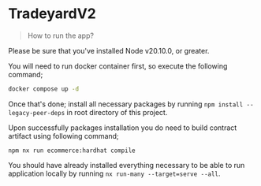 # TradeyardV2

> How to run the app?

Please be sure that you've installed Node v20.10.0, or greater.

You will need to run docker container first, so execute the following command;

```sh
docker compose up -d
```

Once that's done; install all necessary packages by running `npm install --legacy-peer-deps` in root directory of this project.

Upon successfully packages installation you do need to build contract artifact using following command;

```
npm nx run ecommerce:hardhat compile
```

You should have already installed everything necessary to be able to run application locally by running `nx run-many --target=serve --all`.
